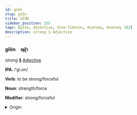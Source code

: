 ```yaml
---
id: gîôn
slug: gîôn
title: GÎÔN
sidebar_position: 255
tags: [gîôn, Adjective, Sino-Tibetan, Anatomy, Anatomy 102]
description: strong § Adjective
---
```


### gîôn&emsp;<span kind="abugida">ꜿɟɽ̃ı</span>

*strong* **§** [Adjective](../../tags/Adjective)

**IPA**: /ˈgi.on/

**Verb**: to be strong/forceful

**Noun**: strength/force

**Modifier**: strong/forceful

<details>
    <summary>Origin</summary>
    Min, Eastern 強 giòng /kyoŋ/<br/>
    <em>Sino-Tibetan Language Family</em>
</details>